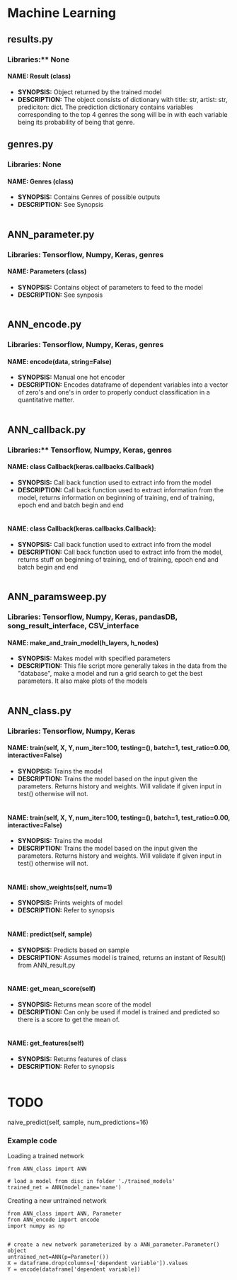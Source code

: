 # Machine Learning

## results.py 
### Libraries:** None  

#### NAME: Result (class) 
+ **SYNOPSIS:** Object returned by the trained model 
+ **DESCRIPTION:** The object consists of dictionary with title: str, artist: str, prediciton: dict. The prediction dictionary contains variables corresponding to the top 4 genres the song will be in with each variable being its probability of being that genre. 

## genres.py 
### Libraries: None 

#### NAME: Genres (class) 
+ **SYNOPSIS:** Contains Genres of possible outputs 
+ **DESCRIPTION:** See Synopsis <br /> <br />

## ANN_parameter.py 
### Libraries: Tensorflow, Numpy, Keras, genres 

#### NAME: Parameters (class) 
+ **SYNOPSIS:** Contains object of parameters to feed to the model
+ **DESCRIPTION:** See synposis <br /> <br />

## ANN_encode.py
### Libraries: Tensorflow, Numpy, Keras, genres 

#### NAME: encode(data, string=False)
+ **SYNOPSIS:** Manual one hot encoder 
+ **DESCRIPTION:** Encodes dataframe of dependent variables into a vector of zero's and one's in order to properly conduct classification in a quantitative matter.  <br /> <br />

## ANN_callback.py 
### Libraries:** Tensorflow, Numpy, Keras, genres 

#### NAME: class Callback(keras.callbacks.Callback)
+ **SYNOPSIS:**  Call back function used to extract info from the model
+ **DESCRIPTION:** Call back function used to extract information from the model, returns information on beginning of training, end of training, epoch end and batch begin and end <br /> <br />

#### NAME: class Callback(keras.callbacks.Callback):
+ **SYNOPSIS:**  Call back function used to extract info from the model
+ **DESCRIPTION:** Call back function used to extract info from the model, returns stuff on beginning of training, end of training, epoch end and batch begin and end <br /> <br />

## ANN_paramsweep.py 
### Libraries: Tensorflow, Numpy, Keras, pandasDB, song_result_interface, CSV_interface 

#### NAME: make_and_train_model(h_layers, h_nodes) 
+ **SYNOPSIS:**  Makes model with specified parameters 
+ **DESCRIPTION:** This file script more generally takes in the data from the "database", make a model and run a grid search to get the best parameters. It also make plots of the models <br /> <br />

## ANN_class.py 
### Libraries: Tensorflow, Numpy, Keras 

#### NAME: train(self, X, Y, num_iter=100, testing=(), batch=1, test_ratio=0.00, interactive=False) 
+ **SYNOPSIS:**  Trains the model 
+ **DESCRIPTION:** Trains the model based on the input given the parameters. Returns history and weights. Will validate if given input in test() otherwise will not. <br /> <br />

#### NAME: train(self, X, Y, num_iter=100, testing=(), batch=1, test_ratio=0.00, interactive=False)
+ **SYNOPSIS:**  Trains the model 
+ **DESCRIPTION:** Trains the model based on the input given the parameters. Returns history and weights. Will validate if given input in test() otherwise will not. <br /> <br />

#### NAME: show_weights(self, num=1)
+ **SYNOPSIS:** Prints weights of model 
+ **DESCRIPTION:** Refer to synopsis <br /> <br />

#### NAME: predict(self, sample)
+ **SYNOPSIS:** Predicts based on sample 
+ **DESCRIPTION:** Assumes model is trained, returns an instant of Result() from ANN_result.py <br /> <br />

#### NAME: get_mean_score(self)
+ **SYNOPSIS:** Returns mean score of the model
+ **DESCRIPTION:** Can only be used if model is trained and predicted so there is a score to get the mean of. <br /> <br />

#### NAME: get_features(self)
+ **SYNOPSIS:** Returns features of class 
+ **DESCRIPTION:** Refer to synopsis <br /> <br />

# TODO
naive_predict(self, sample, num_predictions=16)


### Example code
Loading a trained network
```
from ANN_class import ANN

# load a model from disc in folder './trained_models'
trained_net = ANN(model_name='name')
```

Creating a new untrained network
```
from ANN_class import ANN, Parameter
from ANN_encode import encode
import numpy as np


# create a new network parameterized by a ANN_parameter.Parameter() object
untrained_net=ANN(p=Parameter())
X = dataframe.drop(columns=['dependent variable']).values
Y = encode(dataframe['dependent variable])

```